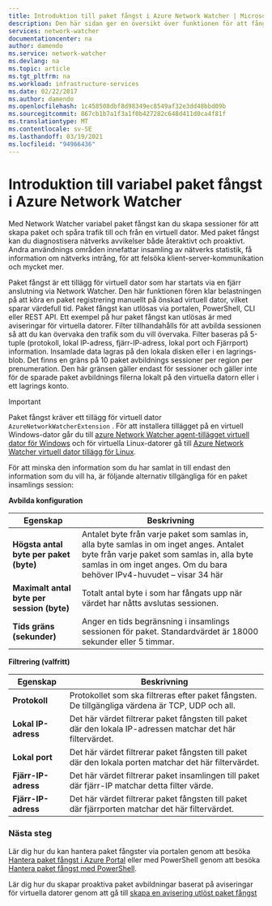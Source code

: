 ```yaml
---
title: Introduktion till paket fångst i Azure Network Watcher | Microsoft Docs
description: Den här sidan ger en översikt över funktionen för att fånga Network Watcher-paket
services: network-watcher
documentationcenter: na
author: damendo
ms.service: network-watcher
ms.devlang: na
ms.topic: article
ms.tgt_pltfrm: na
ms.workload: infrastructure-services
ms.date: 02/22/2017
ms.author: damendo
ms.openlocfilehash: 1c458508dbf8d98349ec8549af32e3dd48bbd09b
ms.sourcegitcommit: 867cb1b7a1f3a1f0b427282c648d411d0ca4f81f
ms.translationtype: MT
ms.contentlocale: sv-SE
ms.lasthandoff: 03/19/2021
ms.locfileid: "94966436"
---
```

# <a name="introduction-to-variable-packet-capture-in-azure-network-watcher"></a>Introduktion till variabel paket fångst i Azure Network Watcher

Med Network Watcher variabel paket fångst kan du skapa sessioner för att skapa paket och spåra trafik till och från en virtuell dator. Med paket fångst kan du diagnostisera nätverks avvikelser både återaktivt och proaktivt. Andra användnings områden innefattar insamling av nätverks statistik, få information om nätverks intrång, för att felsöka klient-server-kommunikation och mycket mer.

Paket fångst är ett tillägg för virtuell dator som har startats via en fjärr anslutning via Network Watcher. Den här funktionen fören klar belastningen på att köra en paket registrering manuellt på önskad virtuell dator, vilket sparar värdefull tid. Paket fångst kan utlösas via portalen, PowerShell, CLI eller REST API. Ett exempel på hur paket fångst kan utlösas är med aviseringar för virtuella datorer. Filter tillhandahålls för att avbilda sessionen så att du kan övervaka den trafik som du vill övervaka. Filter baseras på 5-tuple (protokoll, lokal IP-adress, fjärr-IP-adress, lokal port och Fjärrport) information. Insamlade data lagras på den lokala disken eller i en lagrings-blob. Det finns en gräns på 10 paket avbildnings sessioner per region per prenumeration. Den här gränsen gäller endast för sessioner och gäller inte för de sparade paket avbildnings filerna lokalt på den virtuella datorn eller i ett lagrings konto.

> [!IMPORTANT]
> Paket fångst kräver ett tillägg för virtuell dator `AzureNetworkWatcherExtension` . För att installera tillägget på en virtuell Windows-dator går du till [azure Network Watcher agent-tillägget virtuell dator för Windows](../virtual-machines/extensions/network-watcher-windows.md) och för virtuella Linux-datorer gå till [Azure Network Watcher virtuell dator tillägg för Linux](../virtual-machines/extensions/network-watcher-linux.md).

För att minska den information som du har samlat in till endast den information som du vill ha, är följande alternativ tillgängliga för en paket insamlings session:

**Avbilda konfiguration**

|Egenskap|Beskrivning|
|---|---|
|**Högsta antal byte per paket (byte)** | Antalet byte från varje paket som samlas in, alla byte samlas in om inget anges. Antalet byte från varje paket som samlas in, alla byte samlas in om inget anges. Om du bara behöver IPv4-huvudet – visar 34 här |
|**Maximalt antal byte per session (byte)** | Totalt antal byte i som har fångats upp när värdet har nåtts avslutas sessionen.|
|**Tids gräns (sekunder)** | Anger en tids begränsning i insamlings sessionen för paket. Standardvärdet är 18000 sekunder eller 5 timmar.|

**Filtrering (valfritt)**

|Egenskap|Beskrivning|
|---|---|
|**Protokoll** | Protokollet som ska filtreras efter paket fångsten. De tillgängliga värdena är TCP, UDP och all.|
|**Lokal IP-adress** | Det här värdet filtrerar paket fångsten till paket där den lokala IP-adressen matchar det här filtervärdet.|
|**Lokal port** | Det här värdet filtrerar paket fångsten till paket där den lokala porten matchar det här filtervärdet.|
|**Fjärr-IP-adress** | Det här värdet filtrerar paket insamlingen till paket där fjärr-IP matchar detta filter värde.|
|**Fjärr-IP-adress** | Det här värdet filtrerar paket fångsten till paket där fjärrporten matchar det här filtervärdet.|

### <a name="next-steps"></a>Nästa steg

Lär dig hur du kan hantera paket fångster via portalen genom att besöka [Hantera paket fångst i Azure Portal](network-watcher-packet-capture-manage-portal.md) eller med PowerShell genom att besöka [Hantera paket fångst med PowerShell](network-watcher-packet-capture-manage-powershell.md).

Lär dig hur du skapar proaktiva paket avbildningar baserat på aviseringar för virtuella datorer genom att gå till [skapa en avisering utlöst paket fångst](network-watcher-alert-triggered-packet-capture.md)

<!--Image references-->
[1]: ./media/network-watcher-packet-capture-overview/figure1.png